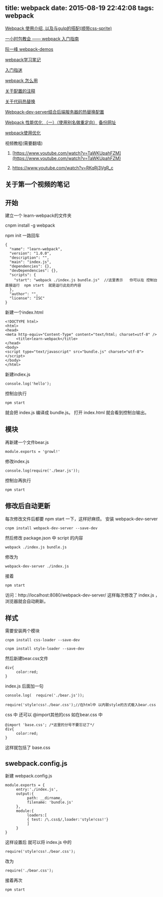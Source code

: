 title: webpack
date: 2015-08-19 22:42:08
tags: webpack
---


[Webpack 使用介绍, 以及与gulp的搭配(顺带css-sprite)](https://github.com/kairyou/demo/blob/master/webpack.md?menu=2&cty=2)

[一小时包教会 —— webpack 入门指南](http://www.cnblogs.com/vajoy/p/4650467.html?utm_source=tuicool)

[阮一峰 webpack-demos](https://github.com/ruanyf/webpack-demos  )

[webpack学习笔记](http://blog.csdn.net/zhbhun/article/details/47208885)

[入门指迷](http://segmentfault.com/a/1190000002551952)

[webpack 怎么用](http://segmentfault.com/a/1190000002552008)

[关于配置的注释](http://segmentfault.com/a/1190000002889630)

[关于代码热替换](https://robots.thoughtbot.com/setting-up-webpack-for-react-and-hot-module-replacement)

[Webpack-dev-server结合后端服务器的热替换配置](http://www.jianshu.com/p/8adf4c2bfa51)

[Webpack 性能优化 （一）（使用别名做重定向）](http://www.ituring.com.cn/article/200534) [备份网址](http://code.oneapm.com/javascript/2015/07/07/webpack_performance_1/)

[webpack使用优化](http://www.alloyteam.com/2016/01/webpack-use-optimization/)

视频教程(需要翻墙)

1. [https://www.youtube.com/watch?v=TaWKUpahFZM](https://www.youtube.com/watch?v=TaWKUpahFZM)

2. [https://www.youtube.com/watch?v=RKqRj3VgR_c ](https://www.youtube.com/watch?v=RKqRj3VgR_c )


<h2>关于第一个视频的笔记</h2>

## 开始

建立一个 learn-webpack的文件夹

cnpm install -g webpack


npm init 一路回车
```
{
  "name": "learn-webpack",
  "version": "1.0.0",
  "description": "",
  "main": "index.js",
  "dependencies": {},
  "devDependencies": {},
  "scripts": {
    "start": "webpack ./index.js bundle.js"  //这里表示   你可以在 控制台直接运行  npm start  就是运行此处的内容
  },
  "author": "",
  "license": "ISC"
}
```

新建一个index.html
```
<!DOCTYPE html>
<html>
<head>
<meta http-equiv="Content-Type" content="text/html; charset=utf-8" />
     <title>learn-webpack</title>
</head>
<body>
<script type="text/javascript" src="bundle.js" charset="utf-8"></script>
</body>
</html>

```

新建indiex.js
```
console.log('hello');
```

控制台执行
```
npm start
```
就会把 index.js 编译成 bundle.js。 打开 index.html 就会看到控制台输出。

## 模块

再新建一个文件bear.js
```
module.exports = 'growl!'
```

修改index.js
```
console.log(require('./bear.js'));

```
控制台再执行
```
npm start
```

## 修改后自动更新
每次修改文件后都要 npm start 一下，这样好麻烦。
安装 webpack-dev-server
```
cnpm install webpack-dev-server --save-dev
```
然后修改 package.json 中 script 的内容
```
webpack ./index.js bundle.js
```
修改为
```
webpack-dev-server ./index.js
```
接着
```
npm start
```
访问：http://localhost:8080/webpack-dev-server/
这样每次修改了 index.js ，浏览器就会自动刷新。

## 样式
需要安装两个模块
```
cnpm install css-loader --save-dev
```
```
cnpm install style-loader --save-dev
```

然后新建bear.css文件
```
div{
     color:red;
}
```
index.js 后面加一句
```
console.log(  require('./bear.js'));

require('style!css!./bear.css');//在html中 以内联style的方式载入bear.css
```

css 中 还可以 @import其他的css
如在bear.css 中
```
@import 'base.css'; /*这里的分号不要忘记了*/
div{
     color:red;
}

```
这样就包括了 base.css

## swebpack.config.js
新建 webpack.config.js
```
module.exports = {
     entry:'./index.js',
     output:{
          path: __dirname,
          filename: 'bundle.js'
     },
     module:{
          loaders:[
          { test: /\.css$/,loader:'style!css!'}
          ]
     }
}
```
这样设置后
就可以将 index.js  中的
```
require('style!css!./bear.css');
```
改为
```
require('./bear.css');
```

接着再次
```
npm start
```

